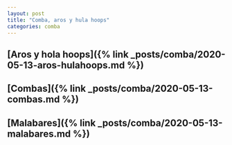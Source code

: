 ```yaml
---
layout: post
title: "Comba, aros y hula hoops"
categories: comba
---
```


## [Aros y hola hoops]({% link _posts/comba/2020-05-13-aros-hulahoops.md %})

## [Combas]({% link _posts/comba/2020-05-13-combas.md %})

## [Malabares]({% link _posts/comba/2020-05-13-malabares.md %})
